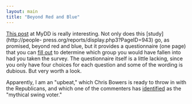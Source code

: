 ```yaml
---
layout: main
title: "Beyond Red and Blue"
---
```

[This post](http://www.mydd.com/story/2005/5/12/133854/685) at MyDD is really
interesting. Not only does this [study](http://people-
press.org/reports/display.php3?PageID=943) go, as promised, beyond red and
blue, but it provides a questionnaire (one page) that you can [fill
out](http://typology.people-press.org/typology/) to determine which group you
would have fallen into had you taken the survey. The questionnaire itself is a
little lacking, since you only have four choices for each question and some of
the wording is dubious. But very worth a look.

  
Apparently, I am an "upbeat," which Chris Bowers is ready to throw in with the
Republicans, and which one of the commenters has
[identified](http://www.mydd.com/comments/2005/5/12/133854/685/3#3) as the
"mythical swing voter."

